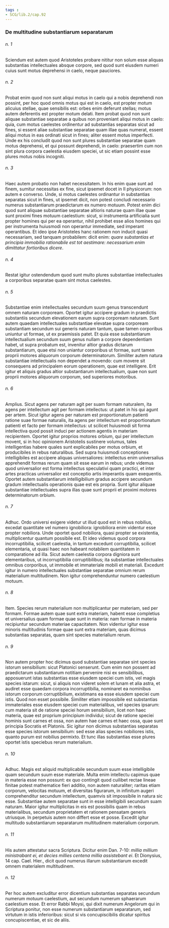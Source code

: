 ```yaml
---
tags : 
- SCG/lib.2/cap.92
---
```


### De multitudine substantiarum separatarum

###### n. 1
Sciendum est autem quod Aristoteles probare nititur non solum esse aliquas substantias intellectuales absque corpore, sed quod sunt eiusdem numeri cuius sunt motus deprehensi in caelo, neque pauciores.

###### n. 2
Probat enim quod non sunt aliqui motus in caelo qui a nobis deprehendi non possint, per hoc quod omnis motus qui est in caelo, est propter motum alicuius stellae, quae sensibilis est: orbes enim deferunt stellas; motus autem deferentis est propter motum delati. Item probat quod non sunt aliquae substantiae separatae a quibus non proveniant aliqui motus in caelo: quia, cum motus caelestes ordinentur ad substantias separatas sicut ad fines, si essent aliae substantiae separatae quam illae quas numerat, essent aliqui motus in eas ordinati sicut in fines; aliter essent motus imperfecti. Unde ex his concludit quod non sunt plures substantiae separatae quam motus deprehensi, et qui possunt deprehendi, in caelo: praesertim cum non sint plura corpora caelestia eiusdem speciei, ut sic etiam possint esse plures motus nobis incogniti.

###### n. 3
Haec autem probatio non habet necessitatem. In his enim quae sunt ad finem, sumitur necessitas ex fine, sicut ipsemet docet in II physicorum: non autem e converso. Unde, si motus caelestes ordinantur in substantias separatas sicut in fines, ut ipsemet dicit, non potest concludi necessario numerus substantiarum praedictarum ex numero motuum. Potest enim dici quod sunt aliquae substantiae separatae altioris naturae quam illae quae sunt proximi fines motuum caelestium: sicut, si instrumenta artificialia sunt propter homines qui per ea operantur, nihil prohibet esse alios homines qui per instrumenta huiusmodi non operantur immediate, sed imperant operantibus. Et ideo ipse Aristoteles hanc rationem non inducit quasi necessariam, sed tanquam probabilem: dicit enim: *quare substantias et principia immobilia rationabile est tot aestimare: necessarium enim dimittatur fortioribus dicere*.

###### n. 4
Restat igitur ostendendum quod sunt multo plures substantiae intellectuales a corporibus separatae quam sint motus caelestes.

###### n. 5
Substantiae enim intellectuales secundum suum genus transcendunt omnem naturam corpoream. Oportet igitur accipere gradum in praedictis substantiis secundum elevationem earum supra corpoream naturam. Sunt autem quaedam intellectuales substantiae elevatae supra corpoream substantiam secundum sui generis naturam tantum, quae tamen corporibus uniuntur ut formae, ut ex praemissis patet. Et quia esse substantiarum intellectualium secundum suum genus nullam a corpore dependentiam habet, ut supra probatum est, invenitur altior gradus dictarum substantiarum, quae etsi non uniantur corporibus ut formae, sunt tamen proprii motores aliquorum corporum determinatorum. Similiter autem natura substantiae intellectualis non dependet a movendo: cum movere sit consequens ad principalem eorum operationem, quae est intelligere. Erit igitur et aliquis gradus altior substantiarum intellectualium, quae non sunt proprii motores aliquorum corporum, sed superiores motoribus.

###### n. 6
Amplius. Sicut agens per naturam agit per suam formam naturalem, ita agens per intellectum agit per formam intellectus: ut patet in his qui agunt per artem. Sicut igitur agens per naturam est proportionatum patienti ratione suae formae naturalis, ita agens per intellectum est proportionatum patienti et facto per formam intellectus: ut scilicet huiusmodi sit forma intellectiva quod possit induci per actionem agentis in materiam recipientem. Oportet igitur proprios motores orbium, qui per intellectum movent, si in hoc opinionem Aristotelis sustinere volumus, tales intelligentias habere quales sunt explicabiles per motus orbium, et producibiles in rebus naturalibus. Sed supra huiusmodi conceptiones intelligibiles est accipere aliquas universaliores: intellectus enim universalius apprehendit formas rerum quam sit esse earum in rebus; unde videmus quod universalior est forma intellectus speculativi quam practici, et inter artes practicas universalior est conceptio artis imperantis quam exequentis. Oportet autem substantiarum intelligibilium gradus accipere secundum gradum intellectualis operationis quae est eis propria. Sunt igitur aliquae substantiae intellectuales supra illas quae sunt proprii et proximi motores determinatorum orbium.

###### n. 7
Adhuc. Ordo universi exigere videtur ut illud quod est in rebus nobilius, excedat quantitate vel numero ignobiliora: ignobiliora enim videntur esse propter nobiliora. Unde oportet quod nobiliora, quasi propter se existentia, multiplicentur quantum possibile est. Et ideo videmus quod corpora incorruptibilia, scilicet caelestia, in tantum excedunt corruptibilia, scilicet elementaria, ut quasi haec non habeant notabilem quantitatem in comparatione ad illa. Sicut autem caelestia corpora digniora sunt elementaribus, ut incorruptibilia corruptibilibus; ita substantiae intellectuales omnibus corporibus, ut immobile et immateriale mobili et materiali. Excedunt igitur in numero intellectuales substantiae separatae omnium rerum materialium multitudinem. Non igitur comprehenduntur numero caelestium motuum.

###### n. 8
Item. Species rerum materialium non multiplicantur per materiam, sed per formam. Formae autem quae sunt extra materiam, habent esse completius et universalius quam formae quae sunt in materia: nam formae in materia recipiuntur secundum materiae capacitatem. Non videntur igitur esse minoris multitudinis formae quae sunt extra materiam, quas dicimus substantias separatas, quam sint species materialium rerum.

###### n. 9
Non autem propter hoc dicimus quod substantiae separatae sint species istorum sensibilium: sicut Platonici senserunt. Cum enim non possent ad praedictarum substantiarum notitiam pervenire nisi ex sensibilibus, apposuerunt istas substantias esse eiusdem speciei cum istis, vel magis species istarum: sicut, si aliquis non videret solem et lunam et alia astra, et audiret esse quaedam corpora incorruptibilia, nominaret ea nominibus istorum corporum corruptibilium, existimans ea esse eiusdem speciei cum istis. Quod non esset possibile. Similiter etiam impossibile est substantias immateriales esse eiusdem speciei cum materialibus, vel species ipsarum: cum materia sit de ratione speciei horum sensibilium, licet non haec materia, quae est proprium principium individui; sicut de ratione speciei hominis sunt carnes et ossa, non autem hae carnes et haec ossa, quae sunt principia Socratis et Platonis. Sic igitur non dicimus substantias separatas esse species istorum sensibilium: sed esse alias species nobiliores istis, quanto purum est nobilius permixto. Et tunc illas substantias esse plures oportet istis speciebus rerum materialium.

###### n. 10
Adhuc. Magis est aliquid multiplicabile secundum suum esse intelligibile quam secundum suum esse materiale. Multa enim intellectu capimus quae in materia esse non possunt: ex quo contingit quod cuilibet rectae lineae finitae potest mathematice fieri additio, non autem naturaliter; raritas etiam corporum, velocitas motuum, et diversitas figurarum, in infinitum augeri comprehenditur secundum intellectum, quamvis sit impossibile in natura sic esse. Substantiae autem separatae sunt in esse intelligibili secundum suam naturam. Maior igitur multiplicitas in eis est possibilis quam in rebus materialibus, secundum proprietatem et rationem pensatam generis utriusque. In perpetuis autem non differt esse et posse. Excedit igitur multitudo substantiarum separatarum multitudinem materialium corporum.

###### n. 11
His autem attestatur sacra Scriptura. Dicitur enim Dan. 7-10: *millia millium ministrabant ei, et decies millies centena millia assistebant ei*. Et Dionysius, 14 cap. Cael. Hier., dicit quod numerus illarum substantiarum excedit omnem materialem multitudinem.

###### n. 12
Per hoc autem excluditur error dicentium substantias separatas secundum numerum motuum caelestium, aut secundum numerum sphaerarum caelestium esse. Et error Rabbi Moysi, qui dixit numerum Angelorum qui in Scriptura ponitur, non esse numerum substantiarum separatarum, sed virtutum in istis inferioribus: sicut si vis concupiscibilis dicatur spiritus concupiscentiae, et sic de aliis.

